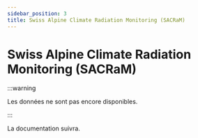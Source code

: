 ```yaml
---
sidebar_position: 3
title: Swiss Alpine Climate Radiation Monitoring (SACRaM)
---
```


# Swiss Alpine Climate Radiation Monitoring (SACRaM)

:::warning

Les données ne sont pas encore disponibles.

:::

La documentation suivra.
